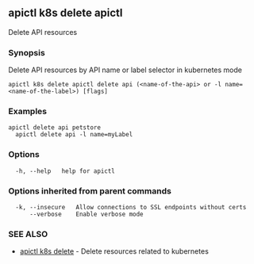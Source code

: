 ## apictl k8s delete apictl

Delete API resources

### Synopsis

Delete API resources by API name or label selector in kubernetes mode

```
apictl k8s delete apictl delete api (<name-of-the-api> or -l name=<name-of-the-label>) [flags]
```

### Examples

```
apictl delete api petstore
  apictl delete api -l name=myLabel
```

### Options

```
  -h, --help   help for apictl
```

### Options inherited from parent commands

```
  -k, --insecure   Allow connections to SSL endpoints without certs
      --verbose    Enable verbose mode
```

### SEE ALSO

* [apictl k8s delete](apictl_k8s_delete.md)	 - Delete resources related to kubernetes

